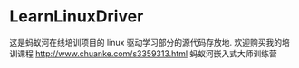 # LearnLinuxDriver

这是蚂蚁河在线培训项目的 linux 驱动学习部分的源代码存放地.
欢迎购买我的培训课程
http://www.chuanke.com/s3359313.html
蚂蚁河嵌入式大师训练营
